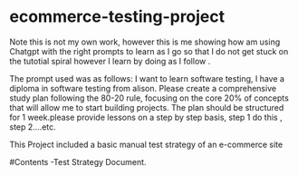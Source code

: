 # ecommerce-testing-project

Note this is not my own work, however this is me showing how am using Chatgpt with the right prompts to learn as I go so that I do not get stuck on the tutotial spiral however I learn by doing as I follow .

The prompt used was as follows:
I want to learn software testing, I have a diploma in software testing from alison. Please create a comprehensive study plan following the 80-20 rule, focusing on the core 20% of concepts that will allow me to start building projects. The plan should be structured for 1 week.please provide lessons on a step by step basis, step 1 do this , step 2....etc.

This Project included a basic manual test strategy of an e-commerce site

#Contents
-Test Strategy Document.

